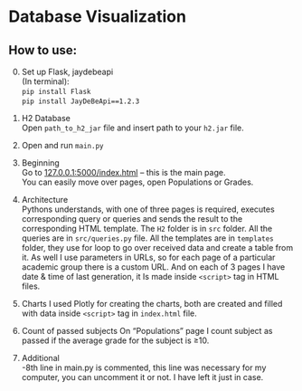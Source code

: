 # Database Visualization
## How to use:
0) Set up Flask, jaydebeapi  
(In terminal):  
`pip install Flask`         
`pip install JayDeBeApi==1.2.3`

1. H2 Database  
Open `path_to_h2_jar` file and insert path to your `h2.jar` file.

2. Open and run `main.py`

3. Beginning  
Go to [127.0.0.1:5000/index.html](127.0.0.1:5000/index.html) – this is the main page.                
You can easily move over pages, open Populations or Grades.

4. Architecture  
Pythons understands, with one of three pages is required, executes corresponding query or queries and sends the result to the corresponding HTML template. 
The `H2` folder is in `src` folder. All the queries are in `src/queries.py` file. All the templates are in `templates` folder, they use for loop to go over received data and create a table from it. 
As well I use parameters in URLs, so for each page of a particular academic group there is a custom URL. And on each of 3 pages I have date & time of last generation, it Is made inside `<script>` tag in HTML files.

5. Charts
I used Plotly for creating the charts, both are created and filled with data inside `<script>` tag in `index.html` file.

6. Count of passed subjects
On “Populations” page I count subject as passed if the average grade for the subject is ≥10.

7. Additional   
-8th line in main.py is commented, this line was necessary for my computer, you can uncomment it or not. I have left it just in case.       
